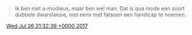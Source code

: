> Ik ben niet a\-modieus, maar ben wel man\. Dat is qua mode een soort dubbele dwarslaesie, niet eens met fatsoen een handicap te noemen\.

<img src="../../media/tweet.ico" width="12" /> [Wed Jul 26 21:32:39 +0000 2017](https://twitter.com/DromerDenker/status/890324008792674304)